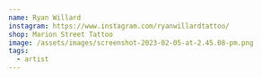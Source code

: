 ```yaml
---
name: Ryan Willard
instagram: https://www.instagram.com/ryanwillardtattoo/
shop: Marion Street Tattoo
image: /assets/images/screenshot-2023-02-05-at-2.45.08-pm.png
tags:
  - artist
---
```

